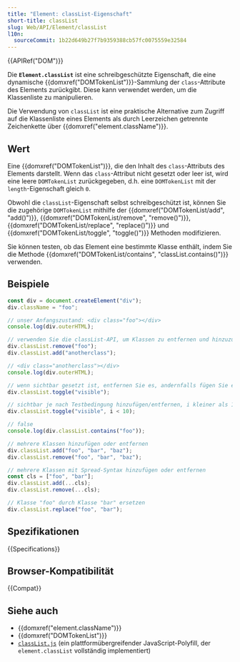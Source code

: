 ```yaml
---
title: "Element: classList-Eigenschaft"
short-title: classList
slug: Web/API/Element/classList
l10n:
  sourceCommit: 1b22d649b27f7b9359388cb57fc0075559e32584
---
```


{{APIRef("DOM")}}

Die **`Element.classList`** ist eine schreibgeschützte Eigenschaft, die eine dynamische {{domxref("DOMTokenList")}}-Sammlung der `class`-Attribute des Elements zurückgibt. Diese kann verwendet werden, um die Klassenliste zu manipulieren.

Die Verwendung von `classList` ist eine praktische Alternative zum Zugriff auf die Klassenliste eines Elements als durch Leerzeichen getrennte Zeichenkette über {{domxref("element.className")}}.

## Wert

Eine {{domxref("DOMTokenList")}}, die den Inhalt des `class`-Attributs des Elements darstellt. Wenn das `class`-Attribut nicht gesetzt oder leer ist, wird eine leere `DOMTokenList` zurückgegeben, d.h. eine `DOMTokenList` mit der `length`-Eigenschaft gleich `0`.

Obwohl die `classList`-Eigenschaft selbst schreibgeschützt ist, können Sie die zugehörige `DOMTokenList` mithilfe der {{domxref("DOMTokenList/add", "add()")}}, {{domxref("DOMTokenList/remove", "remove()")}}, {{domxref("DOMTokenList/replace", "replace()")}} und {{domxref("DOMTokenList/toggle", "toggle()")}} Methoden modifizieren.

Sie können testen, ob das Element eine bestimmte Klasse enthält, indem Sie die Methode {{domxref("DOMTokenList/contains", "classList.contains()")}} verwenden.

## Beispiele

```js
const div = document.createElement("div");
div.className = "foo";

// unser Anfangszustand: <div class="foo"></div>
console.log(div.outerHTML);

// verwenden Sie die classList-API, um Klassen zu entfernen und hinzuzufügen
div.classList.remove("foo");
div.classList.add("anotherclass");

// <div class="anotherclass"></div>
console.log(div.outerHTML);

// wenn sichtbar gesetzt ist, entfernen Sie es, andernfalls fügen Sie es hinzu
div.classList.toggle("visible");

// sichtbar je nach Testbedingung hinzufügen/entfernen, i kleiner als 10
div.classList.toggle("visible", i < 10);

// false
console.log(div.classList.contains("foo"));

// mehrere Klassen hinzufügen oder entfernen
div.classList.add("foo", "bar", "baz");
div.classList.remove("foo", "bar", "baz");

// mehrere Klassen mit Spread-Syntax hinzufügen oder entfernen
const cls = ["foo", "bar"];
div.classList.add(...cls);
div.classList.remove(...cls);

// Klasse "foo" durch Klasse "bar" ersetzen
div.classList.replace("foo", "bar");
```

## Spezifikationen

{{Specifications}}

## Browser-Kompatibilität

{{Compat}}

## Siehe auch

- {{domxref("element.className")}}
- {{domxref("DOMTokenList")}}
- [`classList.js`](https://github.com/eligrey/classList.js) (ein plattformübergreifender JavaScript-Polyfill, der `element.classList` vollständig implementiert)
